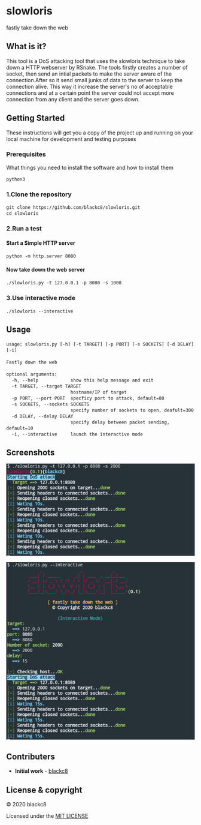 # slowloris
fastly take down the web
## What is it?
This tool is a DoS attacking tool that uses the slowloris technique to take down a HTTP webserver by RSnake.
The tools firstly creates a number of socket, then send an intial packets to make the server aware of the connection.After so it send small junks of data to the server to keep the connection alive.
This way it increase the server's no of acceptable connections and at a certain point the server could not accept more connection from any client and the server goes down.

## Getting Started
These instructions will get you a copy of the project up and running on your local machine for development and testing purposes

### Prerequisites 
What things you need to install the software and how to install them
```
python3
```

### 1.Clone the repository
```
git clone https://github.com/blackc8/slowloris.git
cd slowloris
```
### 2.Run a test
#### Start a Simple HTTP server
```
python -m http.server 8080
```
#### Now take down the web server

```
./slowloris.py -t 127.0.0.1 -p 8080 -s 1000
```

### 3.Use interactive mode
```
./slowloris --interactive
```

## Usage
```
usage: slowloris.py [-h] [-t TARGET] [-p PORT] [-s SOCKETS] [-d DELAY] [-i]

Fastly down the web

optional arguments:
  -h, --help            show this help message and exit
  -t TARGET, --target TARGET
                        hostname/IP of target
  -p PORT, --port PORT  specficy port to attack, default=80
  -s SOCKETS, --sockets SOCKETS
                        specify number of sockets to open, deafult=300
  -d DELAY, --delay DELAY
                        specify delay between packet sending, default=10
  -i, --interactive     launch the interactive mode
```

## Screenshots
![Screenshot1](screenshots/screenshot-1.jpg)

![Screenshot2](screenshots/screenshot-2.jpg)
## Contributers
*  **Initial work** - [blackc8](https://github.com/blackc8)
 
##  License & copyright
© 2020 blackc8

Licensed under the [MIT LICENSE](LICENSE)
